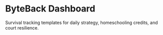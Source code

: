 # ByteBack Dashboard
Survival tracking templates for daily strategy, homeschooling credits, and court resilience.